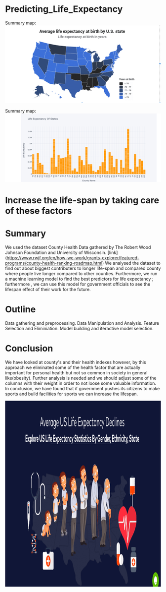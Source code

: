 # Predicting_Life_Expectancy



Summary map:
![Repo List](images/image1.png)




Summary map:
![Repo List](images/image3.png)





# <a id='7'>Increase the life-span by taking care of these factors</a>

# <a id='7'>Summary</a>
We used the dataset County Health Data gathered by The Robert Wood Johnson Foundation and University of Wisconsin. [link]
(https://www.rwjf.org/en/how-we-work/grants-explorer/featured-programs/county-health-ranking-roadmap.html)
We analysed the dataset to find out about biggest contributers to longer life-span and compared county where people live longer compared to other counties. Furthermore, we run a machine learning model to find the best predictors for life expectancy ; furthermore , we can use this model for government officials to see the lifespan effect of their work for the future.


# <a id='7'>Outline</a>
Data gathering and preprocessing.
Data Manipulation and Analysis.
Feature Selection and Eliminiation.
Model building and iteractive model selection.


# <a id='7'>Conclusion</a>
We have looked at county's and their health indexes however, by this approach we eliminated some of the health factor that are actually important for personal health but not so common in society in general like(obesity). Further analysis is needed and we should adjust some of the columns with their weight in order to not loose some valuable information. In conclusion, we have found that if government pushes its citizens to make sports and build facilities for sports we can increase the lifespan.


<p align="center">
  <img width="700" height="600" src="https://github.com/jankomah/Predicting_Life_Expectancy/blob/master/images/Screenshot%202020-03-23%20at%2015.06.22.png">
</p>



